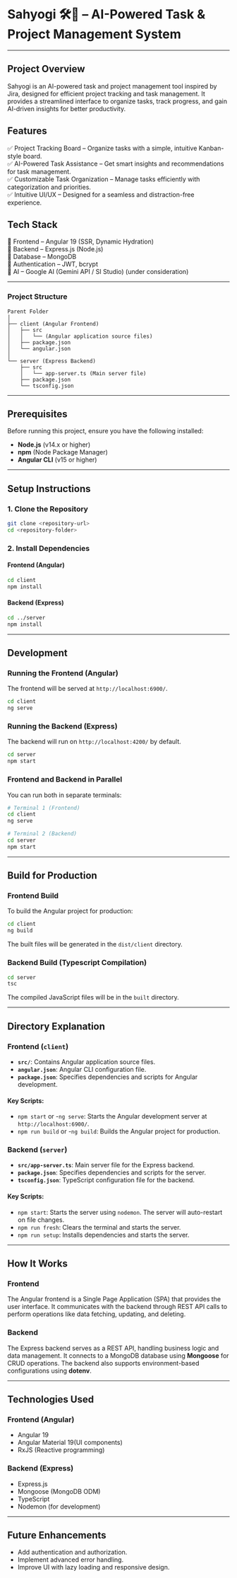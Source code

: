 # Sahyogi 🛠️🚀 – AI-Powered Task & Project Management System

---

## Project Overview  
Sahyogi is an AI-powered task and project management tool inspired by Jira, designed for efficient project tracking and task management. It provides a streamlined interface to organize tasks, track progress, and gain AI-driven insights for better productivity.

## Features
✅ Project Tracking Board – Organize tasks with a simple, intuitive Kanban-style board. <br>
✅ AI-Powered Task Assistance – Get smart insights and recommendations for task management. <br>
✅ Customizable Task Organization – Manage tasks efficiently with categorization and priorities. <br>
✅ Intuitive UI/UX – Designed for a seamless and distraction-free experience.

## Tech Stack
🔹 Frontend – Angular 19 (SSR, Dynamic Hydration)<br>
🔹 Backend – Express.js (Node.js)<br>
🔹 Database – MongoDB<br>
🔹 Authentication – JWT, bcrypt<br>
🔹 AI – Google AI (Gemini API / SI Studio) (under consideration)

---

### **Project Structure**
```
Parent Folder
│
├── client (Angular Frontend)
│   ├── src
│   │   └── (Angular application source files)
│   ├── package.json
│   └── angular.json
│
└── server (Express Backend)
    ├── src
    │   └── app-server.ts (Main server file)
    ├── package.json
    └── tsconfig.json
```

---

## **Prerequisites**
Before running this project, ensure you have the following installed:  
- **Node.js** (v14.x or higher)  
- **npm** (Node Package Manager)  
- **Angular CLI** (v15 or higher)  

---

## **Setup Instructions**

### 1. Clone the Repository
```sh
git clone <repository-url>
cd <repository-folder>
```

### 2. Install Dependencies

#### **Frontend (Angular)**
```sh
cd client
npm install
```

#### **Backend (Express)**
```sh
cd ../server
npm install
```

---

## **Development**

### **Running the Frontend (Angular)**  
The frontend will be served at `http://localhost:6900/`.  
```sh
cd client
ng serve
```

### **Running the Backend (Express)**  
The backend will run on `http://localhost:4200/` by default.  
```sh
cd server
npm start
```

### **Frontend and Backend in Parallel**  
You can run both in separate terminals:  
```sh
# Terminal 1 (Frontend)
cd client
ng serve
```

```sh
# Terminal 2 (Backend)
cd server
npm start
```

---

## **Build for Production**

### **Frontend Build**  
To build the Angular project for production:  
```sh
cd client
ng build
```
The built files will be generated in the `dist/client` directory.

### **Backend Build (Typescript Compilation)**  
```sh
cd server
tsc
```
The compiled JavaScript files will be in the `built` directory.

---

## **Directory Explanation**

### **Frontend (`client`)**
- **`src/`**: Contains Angular application source files.  
- **`angular.json`**: Angular CLI configuration file.  
- **`package.json`**: Specifies dependencies and scripts for Angular development.  

#### Key Scripts:
- `npm start` or -`ng serve`: Starts the Angular development server at `http://localhost:6900/`.  
- `npm run build` or -`ng build`: Builds the Angular project for production.  

### **Backend (`server`)**
- **`src/app-server.ts`**: Main server file for the Express backend.  
- **`package.json`**: Specifies dependencies and scripts for the server.  
- **`tsconfig.json`**: TypeScript configuration file for the backend.  

#### Key Scripts:
- `npm start`: Starts the server using `nodemon`. The server will auto-restart on file changes.  
- `npm run fresh`: Clears the terminal and starts the server.  
- `npm run setup`: Installs dependencies and starts the server.  

---

## **How It Works**

### **Frontend**  
The Angular frontend is a Single Page Application (SPA) that provides the user interface. It communicates with the backend through REST API calls to perform operations like data fetching, updating, and deleting.  

### **Backend**  
The Express backend serves as a REST API, handling business logic and data management. It connects to a MongoDB database using **Mongoose** for CRUD operations. The backend also supports environment-based configurations using **dotenv**.

---

## **Technologies Used**

### **Frontend (Angular)**  
- Angular 19  
- Angular Material 19(UI components)  
- RxJS (Reactive programming)  

### **Backend (Express)**  
- Express.js  
- Mongoose (MongoDB ODM)  
- TypeScript  
- Nodemon (for development)  

---

## **Future Enhancements**  
- Add authentication and authorization.  
- Implement advanced error handling.  
- Improve UI with lazy loading and responsive design.  

